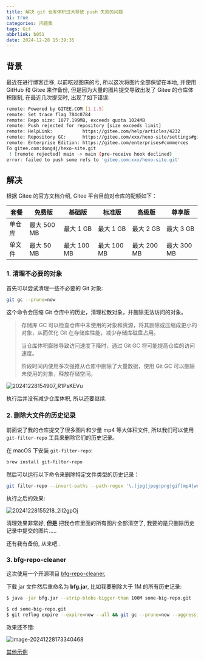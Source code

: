 ```yaml
---
title: 解决 git 仓库体积过大导致 push 失败的问题
ai: true
categories: 问题集
tags: Git
abbrlink: b051
date: 2024-12-28 15:39:35
---
```


## 背景

最近在进行博客迁移, 以前吃过图床的亏, 所以这次将图片全部保留在本地, 并使用 GitHub 和 Gitee 来作备份, 但是因为大量的图片提交导致出发了 Gitee 的仓库体积限制, 在最近几次提交时, 出现了如下错误:

```bash
remote: Powered by GITEE.COM [1.1.5]
remote: Set trace flag 784c0784
remote: Repo size: 1077.199MB, exceeds quota 1024MB
remote: Push rejected for repository [size exceeds limit]
remote: HelpLink:           https://gitee.com/help/articles/4232
remote: Repository GC:      https://gitee.com/xxx/hexo-site/settings#git-gc
remote: Enterprise Edition: https://gitee.com/enterprises#commerces
To gitee.com:dong4j/hexo-site.git
 ! [remote rejected] main -> main (pre-receive hook declined)
error: failed to push some refs to 'gitee.com:xxx/hexo-site.git'
```

## 解决

根据 Gitee 的官方文档介绍, Gitee 平台目前对仓库的配额如下：

| 套餐   | 免费版      | 基础版      | 标准版      | 高级版      | 尊享版      |
| ------ | ----------- | ----------- | ----------- | ----------- | ----------- |
| 单仓库 | 最大 500 MB | 最大 1 GB   | 最大 1 GB   | 最大 2 GB   | 最大 3 GB   |
| 单文件 | 最大 50 MB  | 最大 100 MB | 最大 100 MB | 最大 200 MB | 最大 300 MB |

### 1. 清理不必要的对象

首先可以尝试清理一些不必要的 Git 对象:

```bash
git gc --prune=now
```

这个命令会压缩 Git 仓库中的历史，清理松散对象，并删除无法访问的对象。

> 存储库 GC 可以检查仓库中未使用的对象和资源，将其删除或压缩成更小的对象，从而优化 Git 在存储库性能，减少存储库磁盘占用。
>
> 当仓库体积膨胀导致访问速度下降时，通过 Git GC 将可能提高仓库的访问速度。
>
> 阶段时间内使用多次强推从仓库中删除了大量数据，使用 Git GC 可以删除未使用的对象，释放存储空间。

![20241228154907_R1PsKEVu](20241228154907_R1PsKEVu.png)

执行后并没有减少仓库体积, 所以还要继续.

### 2. 删除大文件的历史记录

前面说了我的仓库提交了很多图片和少量 mp4 等大体积文件, 所以我们可以使用 `git-filter-repo` 工具来删除它们的历史记录。

在 macOS 下安装 `git-filter-repo`:

```bash
brew install git-filter-repo
```

然后可以运行以下命令来删除特定文件类型的历史记录：

```bash
git filter-repo --invert-paths --path-regex '\.(jpg|jpeg|png|gif|mp4|webp|svg)$' --force
```

执行之后的效果:

![20241228155218_2lI2gpOj](20241228155218_2lI2gpOj.png)

清理效果非常好, **但是** 把我仓库里面的所有图片全部清空了, 我要的是只删除历史记录中提交的图片.....

还有我有备份, 从来吧..

### 3. bfg-repo-cleaner

这次使用一个开源项目 [bfg-repo-cleaner](https://github.com/rtyley/bfg-repo-cleaner?tab=readme-ov-file),

下载 jar 文件然后重命名为 **bfg.jar**, 比如我要删除大于 1M 的所有历史记录:

```bash
$ java -jar bfg.jar --strip-blobs-bigger-than 100M some-big-repo.git

$ cd some-big-repo.git
$ git reflog expire --expire=now --all && git gc --prune=now --aggressive
```

效果还不错:

![image-20241228173340468](image-20241228173340468.png)

[其他示例](https://rtyley.github.io/bfg-repo-cleaner/)

<!-- markdownlint-disable-next-line MD033 -->

<meta name="referrer" content="no-referrer"/>




